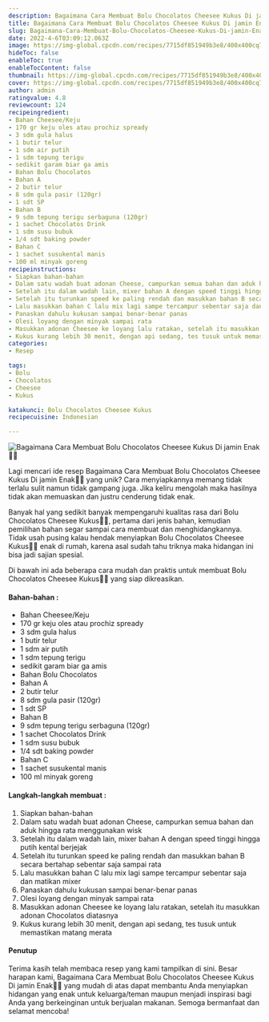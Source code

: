 ```yaml
---
description: Bagaimana Cara Membuat Bolu Chocolatos Cheesee Kukus Di jamin Enak"
title: Bagaimana Cara Membuat Bolu Chocolatos Cheesee Kukus Di jamin Enak
slug: Bagaimana-Cara-Membuat-Bolu-Chocolatos-Cheesee-Kukus-Di-jamin-Enak
date: 2022-4-6T03:09:12.063Z
image: https://img-global.cpcdn.com/recipes/7715df851949b3e8/400x400cq70/photo.jpg
hideToc: false
enableToc: true
enableTocContent: false
thumbnail: https://img-global.cpcdn.com/recipes/7715df851949b3e8/400x400cq70/photo.jpg
cover: https://img-global.cpcdn.com/recipes/7715df851949b3e8/400x400cq70/photo.jpg
author: admin
ratingvalue: 4.8
reviewcount: 124
recipeingredient:
- Bahan Cheesee/Keju
- 170 gr keju oles atau prochiz spready
- 3 sdm gula halus
- 1 butir telur
- 1 sdm air putih
- 1 sdm tepung terigu
- sedikit garam biar ga amis
- Bahan Bolu Chocolatos
- Bahan A
- 2 butir telur
- 8 sdm gula pasir (120gr)
- 1 sdt SP
- Bahan B
- 9 sdm tepung terigu serbaguna (120gr)
- 1 sachet Chocolatos Drink
- 1 sdm susu bubuk
- 1/4 sdt baking powder
- Bahan C
- 1 sachet susukental manis
- 100 ml minyak goreng
recipeinstructions:
- Siapkan bahan-bahan
- Dalam satu wadah buat adonan Cheese, campurkan semua bahan dan aduk hingga rata menggunakan wisk
- Setelah itu dalam wadah lain, mixer bahan A dengan speed tinggi hingga putih kental berjejak
- Setelah itu turunkan speed ke paling rendah dan masukkan bahan B secara bertahap sebentar saja sampai rata
- Lalu masukkan bahan C lalu mix lagi sampe tercampur sebentar saja dan matikan mixer
- Panaskan dahulu kukusan sampai benar-benar panas
- Olesi loyang dengan minyak sampai rata
- Masukkan adonan Cheesee ke loyang lalu ratakan, setelah itu masukkan adonan Chocolatos diatasnya
- Kukus kurang lebih 30 menit, dengan api sedang, tes tusuk untuk memastikan matang merata
categories:
- Resep

tags:
- Bolu
- Chocolatos
- Cheesee
- Kukus

katakunci: Bolu Chocolatos Cheesee Kukus
recipecuisine: Indonesian

---
```


![Bagaimana Cara Membuat Bolu Chocolatos Cheesee Kukus Di jamin Enak👩‍🍳](https://img-global.cpcdn.com/recipes/7715df851949b3e8/400x400cq70/photo.jpg)

Lagi mencari ide resep Bagaimana Cara Membuat Bolu Chocolatos Cheesee Kukus Di jamin Enak👩‍🍳 yang unik? Cara menyiapkannya memang tidak terlalu sulit namun tidak gampang juga. Jika keliru mengolah maka hasilnya tidak akan memuaskan dan justru cenderung tidak enak.

Banyak hal yang sedikit banyak mempengaruhi kualitas rasa dari Bolu Chocolatos Cheesee Kukus👩‍🍳, pertama dari jenis bahan, kemudian pemilihan bahan segar sampai cara membuat dan menghidangkannya. Tidak usah pusing kalau hendak menyiapkan Bolu Chocolatos Cheesee Kukus👩‍🍳 enak di rumah, karena asal sudah tahu triknya maka hidangan ini bisa jadi sajian spesial.

Di bawah ini ada beberapa cara mudah dan praktis untuk membuat Bolu Chocolatos Cheesee Kukus👩‍🍳 yang siap dikreasikan.

<!--inarticleads1-->

#### Bahan-bahan :

- Bahan Cheesee/Keju
- 170 gr keju oles atau prochiz spready
- 3 sdm gula halus
- 1 butir telur
- 1 sdm air putih
- 1 sdm tepung terigu
- sedikit garam biar ga amis
- Bahan Bolu Chocolatos
- Bahan A
- 2 butir telur
- 8 sdm gula pasir (120gr)
- 1 sdt SP
- Bahan B
- 9 sdm tepung terigu serbaguna (120gr)
- 1 sachet Chocolatos Drink
- 1 sdm susu bubuk
- 1/4 sdt baking powder
- Bahan C
- 1 sachet susukental manis
- 100 ml minyak goreng

<!--inarticleads2-->

#### Langkah-langkah membuat :

1. Siapkan bahan-bahan
1. Dalam satu wadah buat adonan Cheese, campurkan semua bahan dan aduk hingga rata menggunakan wisk
1. Setelah itu dalam wadah lain, mixer bahan A dengan speed tinggi hingga putih kental berjejak
1. Setelah itu turunkan speed ke paling rendah dan masukkan bahan B secara bertahap sebentar saja sampai rata
1. Lalu masukkan bahan C lalu mix lagi sampe tercampur sebentar saja dan matikan mixer
1. Panaskan dahulu kukusan sampai benar-benar panas
1. Olesi loyang dengan minyak sampai rata
1. Masukkan adonan Cheesee ke loyang lalu ratakan, setelah itu masukkan adonan Chocolatos diatasnya
1. Kukus kurang lebih 30 menit, dengan api sedang, tes tusuk untuk memastikan matang merata

#### Penutup

Terima kasih telah membaca resep yang kami tampilkan di sini. Besar harapan kami, Bagaimana Cara Membuat Bolu Chocolatos Cheesee Kukus Di jamin Enak👩‍🍳 yang mudah di atas dapat membantu Anda menyiapkan hidangan yang enak untuk keluarga/teman maupun menjadi inspirasi bagi Anda yang berkeinginan untuk berjualan makanan. Semoga bermanfaat dan selamat mencoba!